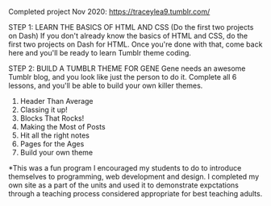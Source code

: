 Completed project Nov 2020: https://traceylea9.tumblr.com/

STEP 1: LEARN THE BASICS OF HTML AND CSS (Do the first two projects on Dash)
If you don't already know the basics of HTML and CSS, do the first two projects on Dash for HTML. Once you're done with that, come back here and you'll be ready to learn Tumblr theme coding.

STEP 2: BUILD A TUMBLR THEME FOR GENE Gene needs an awesome Tumblr blog, and you look like just the person to do it. Complete all 6 lessons, and you'll be able to build your own killer themes.
1. Header Than Average
2. Classing it up!
3. Blocks That Rocks!
4. Making the Most of Posts
5. Hit all the right notes
6. Pages for the Ages
7. Build your own theme

*This was a fun program I encouraged my students to do to introduce themselves to programming, web development and design. I completed my own site as a part of the units and used it to demonstrate expctations through a teaching process considered appropriate for best teaching adults.
